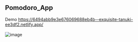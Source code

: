 ## Pomodoro_App <br>
  Demo https://6494abb9e3e676069688eb4b--exquisite-tanuki-ee3df2.netlify.app/ <br> <br>
 ![image](https://github.com/MahsumaRezai/Pomodoro_App/assets/110189253/fd43dc28-ff93-4a50-983b-91e138875fc2)<br> <br>



